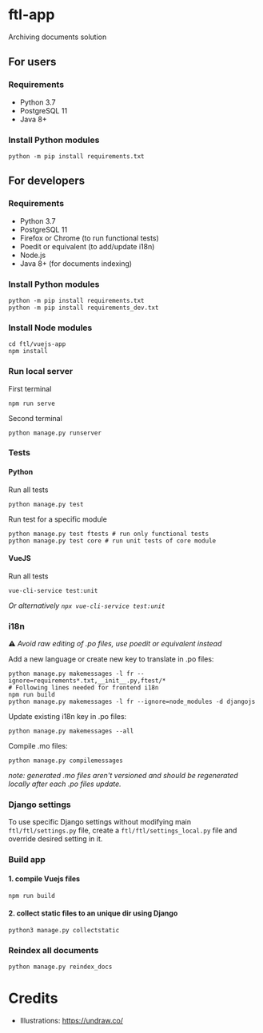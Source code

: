 # ftl-app

Archiving documents solution

## For users

### Requirements

 * Python 3.7
 * PostgreSQL 11
 * Java 8+
 
### Install Python modules
 
    python -m pip install requirements.txt

## For developers

### Requirements

 * Python 3.7
 * PostgreSQL 11
 * Firefox or Chrome (to run functional tests)
 * Poedit or equivalent (to add/update i18n)
 * Node.js
 * Java 8+ (for documents indexing)

### Install Python modules
 
    python -m pip install requirements.txt
    python -m pip install requirements_dev.txt

### Install Node modules
 
    cd ftl/vuejs-app
    npm install
    
### Run local server

First terminal

    npm run serve

Second terminal
    
    python manage.py runserver

### Tests

#### Python

Run all tests

    python manage.py test
    
Run test for a specific module

    python manage.py test ftests # run only functional tests
    python manage.py test core # run unit tests of core module

#### VueJS

Run all tests

    vue-cli-service test:unit
    
_Or alternatively `npx vue-cli-service test:unit`_

### i18n
 
 :warning: _Avoid raw editing of .po files, use poedit or equivalent instead_
 
 Add a new language or create new key to translate in .po files:
 
    python manage.py makemessages -l fr --ignore=requirements*.txt,__init__.py,ftest/*
    # Following lines needed for frontend i18n
    npm run build
    python manage.py makemessages -l fr --ignore=node_modules -d djangojs

 Update existing i18n key in .po files:
 
    python manage.py makemessages --all
    
 Compile .mo files:
 
    python manage.py compilemessages
    
 _note: generated .mo files aren't versioned and should be regenerated locally after each .po files update._
    
### Django settings

To use specific Django settings without modifying main `ftl/ftl/settings.py` file, create a `ftl/ftl/settings_local.py` file and override desired setting in it.

### Build app

#### 1. compile Vuejs files

    npm run build

#### 2. collect static files to an unique dir using Django

    python3 manage.py collectstatic
    
### Reindex all documents

    python manage.py reindex_docs
    
# Credits
 - Illustrations: https://undraw.co/
 